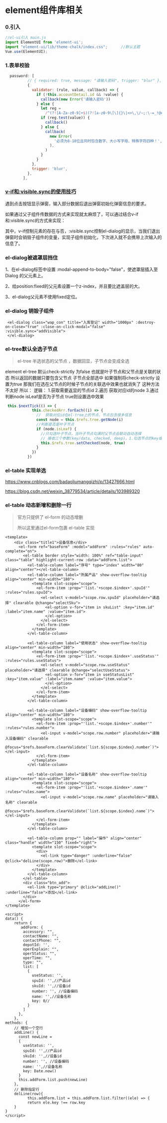 # element组件库相关

### 0.引入

```js
//el-ui引入 main.js
import ElementUI from 'element-ui';
import "element-ui/lib/theme-chalk/index.css";		//默认主题
Vue.use(ElementUI);
```

### 1.表单校验

```js
  password: [
          // { required: true, message: "请输入密码", trigger: "blur" },
          {
            validator: (rule, value, callback) => {
              if (!this.accountDetail.id && !value) {
                callback(new Error('请输入密码'))
              } else {
                let reg =
                  /^(?![A-Za-z0-9]+$)(?![a-z0-9\[\]{}\|<>\,\/~;:\-=_!@#$%?^&*()+.]+$)(?![A-Za-z\[\]{}\|<>\,\/~;:\-=_!@#$%?^&*()+.]+$)(?![A-Z0-9\[\]{}\|<>\,\/~;:\-=_!@#$%?^&*()+.]+$)[a-zA-Z0-9\[\]{}\|<>\,\/~;:\-=_!@#$%?^&*()+.]{8,18}$/
                if (reg.test(value)) {
                  callback()
                } else {
                  callback(
                    new Error(
                      '必须为8-18位且同时包含数字、大小写字母、特殊字符四种！',
                    ),
                  )
                }
              }
            },
            trigger: 'blur',
          },
        ],
```





### [v-if和:visible.sync的使用技巧](https://www.cnblogs.com/Leo-Do/p/13571368.html)

遇到点击按钮显示弹窗，输入部分数据后退出弹窗初始化弹窗信息的要求。

如果通过父子组件传数据的方式来实现就太麻烦了，可以通过结合v-if和:visible.sync的方式来实现：

其中，v-if控制元素的存在与否，:visible.sync控制el-dialog的显示，当我们退出弹窗时会销毁子组件的变量，实现子组件初始化，下次进入就不会携带上次输入的信息了。



### el-dialog被遮罩层挡住

1、在el-dialog标签中设置 :modal-append-to-body="false"，使遮罩层插入至 Dialog 的父元素上。

2、给position:fixed的父元素设置一个z-index，并且要比遮盖层的大。

3、el-dialog父元素不使用fixed定位。



### el-dialog 销毁子组件

```vue
 <el-dialog class="wap_con" title="入库登记" width="1000px" :destroy-on-close="true" :close-on-click-modal="false" :visible.sync="addVisible">
 </el-dialog>
```



### el-tree默认全选子节点

>  el-tree 半选状态的父节点 ，数据回显，子节点会变成全选 

element  el-tree 默认check-strictly 为false 也就是叶子节点和父节点是关联的状态 
所以返回的数据只要包含父节点 子节点全部选中
如果强制将check-strictly 设置为true 那我们在选在父节点的时候子节点的关联选中效果也就消失了
这种方法 不太好 所以：
逻辑：
1.获取需要返显的节点id
2.遍历 获取对应id的node
3.通过判断node isLeaf是否为子节点 true则设置选中效果

```js
 this.$nextTick(() => {
            this.checkedArr.forEach((i) => {
              //  获取对应id在el-tree上的节点，节点包含很多信息
              const node = this.$refs.tree.getNode(i)
              //判断是否是叶子节点
              if (node.isLeaf) {
                //只勾选叶子节点，当叶子节点勾满时父节点会联动自动选择
                // 接收三个参数(key/data, checked, deep)，1.勾选节点的key或data 2.节点是否选中 3.是否设置子节点，默认为false
                this.$refs.tree.setChecked(node, true)
              }
            })
          })
```



### el-table 实现单选

https://www.cnblogs.com/badaoliumangqizhi/p/13427666.html

https://blog.csdn.net/weixin_38779534/article/details/103989320





### el-table 动态新增和删除一行

> 官方只提供了 el-form 的动态增删
>
> 所以这里通过el-form包裹 el-table 实现

```vue
<template>
	<div class="title1">设备信息</div>
      <el-form ref="baseForm" :model="addForm" :rules="rules" auto-complete="on">
        <el-table border style="width: 100%" ref="table-input" class="table" highlight-current-row :data="addForm.list">
          <el-table-column label="序号" type="index" width="80" align="center"></el-table-column>
          <el-table-column label="所属产品" show-overflow-tooltip align="center" min-width="180">
            <template slot-scope="scope">
              <el-form-item :prop="'list.'+scope.$index+'.spuId'" :rules="rules.spuId">
                <el-select v-model="scope.row.spuId" placeholder="请选择" clearable @change="selectSku">
                  <el-option v-for="item in skuList" :key="item.id" :label="item.name" :value="item.id">
                  </el-option>
                </el-select>
              </el-form-item>
            </template>
          </el-table-column>

          <el-table-column label="使用状态" show-overflow-tooltip align="center" min-width="180">
            <template slot-scope="scope">
              <el-form-item :prop="'list.'+scope.$index+'.useStatus'" :rules="rules.useStatus">
                <el-select v-model="scope.row.useStatus" placeholder="请选择" clearable @change="selectUseStatus">
                  <el-option v-for="item in useStatusList" :key="item.value" :label="item.name" :value="item.value">
                  </el-option>
                </el-select>
              </el-form-item>
            </template>
          </el-table-column>

          <el-table-column label="设备编码" show-overflow-tooltip align="center" min-width="180">
            <template slot-scope="scope">
              <el-form-item :prop="'list.'+scope.$index+'.number'" :rules="rules.number">
                <el-input v-model="scope.row.number" placeholder="请输入设备编码" clearable
                  @focus="$refs.baseForm.clearValidate(`list.${scope.$index}.number`)"></el-input>
              </el-form-item>
            </template>
          </el-table-column>

          <el-table-column label="设备名称" show-overflow-tooltip align="center" min-width="180">
            <template slot-scope="scope">
              <el-form-item :prop="'list.'+scope.$index+'.name'" :rules="rules.name">
                <el-input v-model="scope.row.name" placeholder="请输入名称" clearable
                  @focus="$refs.baseForm.clearValidate(`list.${scope.$index}.name`)"></el-input>
              </el-form-item>
            </template>
          </el-table-column>

          <el-table-column prop="" label="操作" align="center" class="handle" width="150" fixed="right">
            <template slot-scope="scope">
              <div>
                <el-link type="danger" :underline="false" @click="delLine(scope.row)">删除</el-link>
              </div>
            </template>
          </el-table-column>
        </el-table>
        <div class="btn_add">
          <el-link type="primary" @click="addLine()" :underline="false">添加</el-link>
        </div>
      </el-form>
</template>

<script>
data() {
    return {
       addForm: {
        accessory: "",
        contactName: "",
        contactPhone: "",
        depotId: '',
        operExplain: "",
        operStatus: "",
        operTime: "",
        type: "",
        list: [
          {
            useStatus: '',
            spuId: '',//产品id
            skuId: '',//设备id
            number: '', //设备编码
            name: '',//设备名称
            key: 0//
          }
        ]
      },  
    },
methods: {
	// 增加一个空行
    addLine() {
      const newLine =
      {
        useStatus: '',
        spuId: '',//产品id
        skuId: '',//设备id
        number: '', //设备编码
        name: '',//设备名称
        key: Date.now()
      }
      this.addForm.list.push(newLine)
    },
    // 删除指定行
    delLine(row){
          this.addForm.list = this.addForm.list.filter((ele) => {
          return ele.key !== row.key
    }
}
</script>
```

